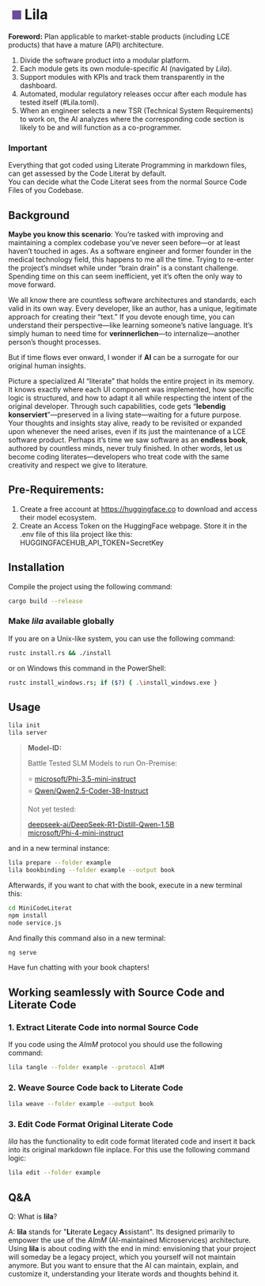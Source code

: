 # <span style="display:inline-block;width:18px;height:18px;background-color:#6A4C9C;margin-left:8px;"></span> Lila

**Foreword:** Plan applicable to market-stable products (including LCE products) that have a mature (API) architecture.

1. Divide the software product into a modular platform.
2. Each module gets its own module-specific AI (navigated by *Lila*).
3. Support modules with KPIs and track them transparently in the dashboard.
4. Automated, modular regulatory releases occur after each module has tested itself (#Lila.toml).
5. When an engineer selects a new TSR (Technical System Requirements) to work on, the AI analyzes where the corresponding code section is likely to be and will function as a co-programmer.

### Important

Everything that got coded using Literate Programming in markdown files, can get assessed by the Code Literat by default.\
You can decide what the Code Literat sees from the normal Source Code Files of you Codebase.

## Background

**Maybe you know this scenario**: You’re tasked with improving and maintaining a complex codebase you’ve never seen before—or at least haven’t touched in ages. As a software engineer and former founder in the medical technology field, this happens to me all the time. Trying to re-enter the project’s mindset while under “brain drain” is a constant challenge. Spending time on this can seem inefficient, yet it’s often the only way to move forward.

We all know there are countless software architectures and standards, each valid in its own way. Every developer, like an author, has a unique, legitimate approach for creating their “text.” If you devote enough time, you can understand their perspective—like learning someone’s native language. It’s simply human to need time for **verinnerlichen**—to internalize—another person’s thought processes.

But if time flows ever onward, I wonder if **AI** can be a surrogate for our original human insights.

Picture a specialized AI “literate” that holds the entire project in its memory. It knows exactly where each UI component was implemented, how specific logic is structured, and how to adapt it all while respecting the intent of the original developer. Through such capabilities, code gets “**lebendig konserviert**”—preserved in a living state—waiting for a future purpose. Your thoughts and insights stay alive, ready to be revisited or expanded upon whenever the need arises, even if its just the maintenance of a LCE software product. Perhaps it’s time we saw software as an **endless book**, authored by countless minds, never truly finished. In other words, let us become coding literates—developers who treat code with the same creativity and respect we give to literature.


## Pre-Requirements:

1. Create a free account at https://huggingface.co to download and access their model ecosystem.
2. Create an Access Token on the HuggingFace webpage. Store it in the .env file of this lila project like this: HUGGINGFACEHUB_API_TOKEN=SecretKey


## Installation

Compile the project using the following command:

```bash
cargo build --release
```


### Make *lila* available globally

If you are on a Unix-like system, you can use the following command:

```bash
rustc install.rs && ./install
```

or on Windows this command in the PowerShell:

```bash
rustc install_windows.rs; if ($?) { .\install_windows.exe }
```


## Usage

```bash
lila init
lila server
```


> **Model-ID:**
>
> Battle Tested SLM Models to run On-Premise:
>
> ⭐ [microsoft/Phi-3.5-mini-instruct](https://huggingface.co/microsoft/Phi-3.5-mini-instruct) \
> ⭐ [Qwen/Qwen2.5-Coder-3B-Instruct](https://huggingface.co/Qwen/Qwen2.5-Coder-3B-Instruct)
>
> Not yet tested:
>
> [deepseek-ai/DeepSeek-R1-Distill-Qwen-1.5B](https://huggingface.co/deepseek-ai/DeepSeek-R1-Distill-Qwen-1.5B) \
> [microsoft/Phi-4-mini-instruct](https://huggingface.co/microsoft/Phi-4-mini-instruct)

and in a new terminal instance:

```bash
lila prepare --folder example
lila bookbinding --folder example --output book
```

Afterwards, if you want to chat with the book, execute in a new terminal this:

```bash
cd MiniCodeLiterat
npm install
node service.js
```

And finally this command also in a new terminal:

```bash
ng serve
```

Have fun chatting with your book chapters!

## Working seamlessly with Source Code and Literate Code

### 1. Extract Literate Code into normal Source Code

If you code using the *AImM* protocol you should use the following command:

```bash
lila tangle --folder example --protocol AImM
```


### 2. Weave Source Code back to Literate Code

```bash
lila weave --folder example --output book
```


### 3. Edit Code Format Original Literate Code

*lila* has the functionality to edit code format literated code and insert it back into its original markdown file inplace.
For this use the following command logic:

```bash
lila edit --folder example
```


## Q&A

Q: What is **lila**?

A: **lila** stands for "**Li**terate **L**egacy **A**ssistant". Its designed primarily to empower the use of the *AImM* (AI-maintained Microservices) architecture.
Using **lila** is about coding with the end in mind: envisioning that your project will someday be a legacy project, which you yourself will not maintain anymore. But you want to ensure that the AI can maintain, explain, and customize it, understanding your literate words and thoughts behind it.
